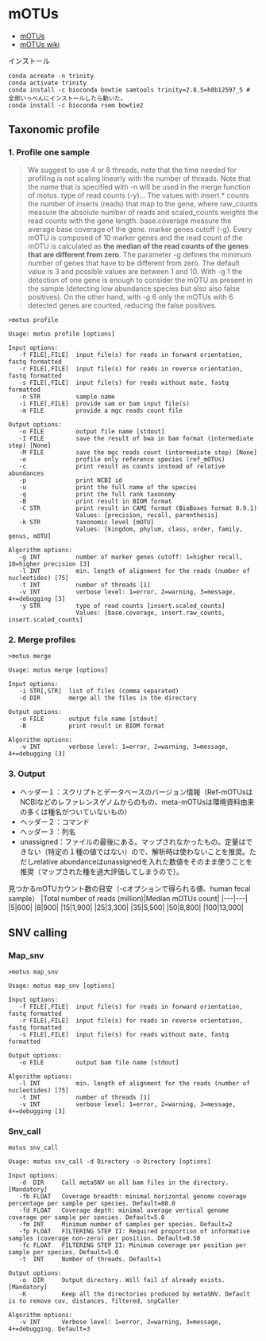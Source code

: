 # mOTUs

- [mOTUs](https://motu-tool.org/index.html)
- [mOTUs wiki](https://github.com/motu-tool/mOTUs/wiki)

インストール
```
conda acreate -n trinity
conda activate trinity
conda install -c bioconda bowtie samtools trinity=2.8.5=h8b12597_5 # 全部いっぺんにインストールしたら動いた。
conda install -c bioconda rsem bowtie2
```

## Taxonomic profile

### 1. Profile one sample

> We suggest to use 4 or 8 threads, note that the time needed for profiling is not scaling linearly with the number of threads.
> Note that the name that is specified with -n will be used in the merge function of motus.
> type of read counts (-y)... The values with insert.* counts the number of inserts (reads) that map to the gene, where raw_counts measure the absolute number of reads and scaled_counts weights the read counts with the gene length. base.coverage measure the average base coverage of the gene.
> marker genes cutoff (-g). Every mOTU is composed of 10 marker genes and the read count of the mOTU is calculated as **the median of the read counts of the genes that are different from zero**. The parameter -g defines the minimum number of genes that have to be different from zero. The default value is 3 and possible values are between 1 and 10. With -g 1 the detection of one gene is enough to consider the mOTU as present in the sample (detecting low abundance species but also also false positives). On the other hand, with -g 6 only the mOTUs with 6 detected genes are counted, reducing the false positives.

```
>motus profile

Usage: motus profile [options]

Input options:
   -f FILE[,FILE]  input file(s) for reads in forward orientation, fastq formatted
   -r FILE[,FILE]  input file(s) for reads in reverse orientation, fastq formatted
   -s FILE[,FILE]  input file(s) for reads without mate, fastq formatted
   -n STR          sample name
   -i FILE[,FILE]  provide sam or bam input file(s)
   -m FILE         provide a mgc reads count file

Output options:
   -o FILE         output file name [stdout]
   -I FILE         save the result of bwa in bam format (intermediate step) [None]
   -M FILE         save the mgc reads count (intermediate step) [None]
   -e              profile only reference species (ref_mOTUs)
   -c              print result as counts instead of relative abundances
   -p              print NCBI id
   -u              print the full name of the species
   -q              print the full rank taxonomy
   -B              print result in BIOM format
   -C STR          print result in CAMI format (BioBoxes format 0.9.1)
                   Values: [precision, recall, parenthesis]
   -k STR          taxonomic level [mOTU]
                   Values: [kingdom, phylum, class, order, family, genus, mOTU]

Algorithm options:
   -g INT          number of marker genes cutoff: 1=higher recall, 10=higher precision [3]
   -l INT          min. length of alignment for the reads (number of nucleotides) [75]
   -t INT          number of threads [1]
   -v INT          verbose level: 1=error, 2=warning, 3=message, 4+=debugging [3]
   -y STR          type of read counts [insert.scaled_counts]
                   Values: [base.coverage, insert.raw_counts, insert.scaled_counts]
```

### 2. Merge profiles

```
>motus merge

Usage: motus merge [options]

Input options:
   -i STR[,STR]  list of files (comma separated)
   -d DIR        merge all the files in the directory

Output options:
   -o FILE       output file name [stdout]
   -B            print result in BIOM format

Algorithm options:
   -v INT        verbose level: 1=error, 2=warning, 3=message, 4+=debugging [3]
```

### 3. Output

- ヘッダー１：スクリプトとデータベースのバージョン情報（Ref-mOTUsはNCBIなどのレファレンスゲノムからのもの、meta-mOTUsは環境資料由来の多くは種名がついていないもの）
- ヘッダー２：コマンド
- ヘッダー３：列名
- unassigned：ファイルの最後にある。マップされなかったもの。定量はできない（特定の１種の値ではない）ので、解析時は使わないことを推奨。ただしrelative abundanceはunassignedを入れた数値をそのまま使うことを推奨（マップされた種を過大評価してしまうので）。

見つかるmOTUカウント数の目安（-cオプションで得られる値、human fecal sample）
|Total number of reads (million)|Median mOTUs count|
|---|---|
|5|600|
|8|900|
|15|1,900|
|25|3,300|
|35|5,500|
|50|8,800|
|100|13,000|

## SNV calling

### Map_snv
```
>motus map_snv

Usage: motus map_snv [options]

Input options:
   -f FILE[,FILE]  input file(s) for reads in forward orientation, fastq formatted
   -r FILE[,FILE]  input file(s) for reads in reverse orientation, fastq formatted
   -s FILE[,FILE]  input file(s) for reads without mate, fastq formatted

Output options:
   -o FILE         output bam file name [stdout]

Algorithm options:
   -l INT          min. length of alignment for the reads (number of nucleotides) [75]
   -t INT          number of threads [1]
   -v INT          verbose level: 1=error, 2=warning, 3=message, 4+=debugging [3]

```


### Snv_call

```
motus snv_call

Usage: motus snv_call -d Directory -o Directory [options]

Input options:
   -d  DIR     Call metaSNV on all bam files in the directory. [Mandatory]
   -fb FLOAT   Coverage breadth: minimal horizontal genome coverage percentage per sample per species. Default=80.0
   -fd FLOAT   Coverage depth: minimal average vertical genome coverage per sample per species. Default=5.0
   -fm INT     Minimum number of samples per species. Default=2
   -fp FLOAT   FILTERING STEP II: Required proportion of informative samples (coverage non-zero) per position. Default=0.50
   -fc FLOAT   FILTERING STEP II: Minimum coverage per position per sample per species. Default=5.0
   -t  INT     Number of threads. Default=1

Output options:
   -o  DIR     Output directory. Will fail if already exists. [Mandatory]
   -K          Keep all the directories produced by metaSNV. Default is to remove cov, distances, filtered, snpCaller

Algorithm options:
   -v INT      Verbose level: 1=error, 2=warning, 3=message, 4+=debugging. Default=3
```